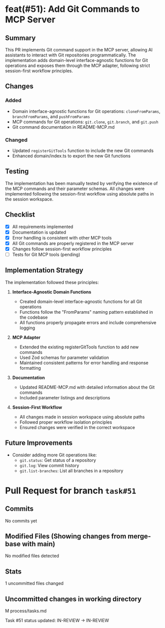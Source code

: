 # feat(#51): Add Git Commands to MCP Server

## Summary

This PR implements Git command support in the MCP server, allowing AI assistants to interact with Git repositories programmatically. The implementation adds domain-level interface-agnostic functions for Git operations and exposes them through the MCP adapter, following strict session-first workflow principles.

## Changes

### Added

- Domain interface-agnostic functions for Git operations: `cloneFromParams`, `branchFromParams`, and `pushFromParams`
- MCP commands for Git operations: `git.clone`, `git.branch`, and `git.push`
- Git command documentation in README-MCP.md

### Changed

- Updated `registerGitTools` function to include the new Git commands
- Enhanced domain/index.ts to export the new Git functions

## Testing

The implementation has been manually tested by verifying the existence of the MCP commands and their parameter schemas. All changes were implemented following the session-first workflow using absolute paths in the session workspace.

## Checklist

- [x] All requirements implemented
- [x] Documentation is updated
- [x] Error handling is consistent with other MCP tools
- [x] All Git commands are properly registered in the MCP server
- [x] Changes follow session-first workflow principles
- [ ] Tests for Git MCP tools (pending)

## Implementation Strategy

The implementation followed these principles:

1. **Interface-Agnostic Domain Functions**

   - Created domain-level interface-agnostic functions for all Git operations
   - Functions follow the "FromParams" naming pattern established in the codebase
   - All functions properly propagate errors and include comprehensive logging

2. **MCP Adapter**

   - Extended the existing registerGitTools function to add new commands
   - Used Zod schemas for parameter validation
   - Maintained consistent patterns for error handling and response formatting

3. **Documentation**

   - Updated README-MCP.md with detailed information about the Git commands
   - Included parameter listings and descriptions

4. **Session-First Workflow**
   - All changes made in session workspace using absolute paths
   - Followed proper workflow isolation principles
   - Ensured changes were verified in the correct workspace

## Future Improvements

- Consider adding more Git operations like:
  - `git.status`: Get status of a repository
  - `git.log`: View commit history
  - `git.list-branches`: List all branches in a repository

# Pull Request for branch `task#51`

## Commits

No commits yet

## Modified Files (Showing changes from merge-base with main)

No modified files detected

## Stats

1 uncommitted files changed

## Uncommitted changes in working directory

M process/tasks.md

Task #51 status updated: IN-REVIEW → IN-REVIEW
